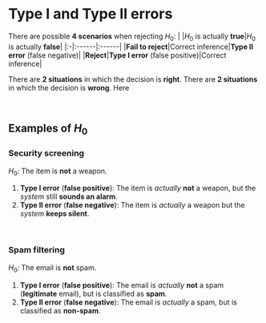 # Type I and Type II errors
There are possible **4 scenarios** when rejecting $`H_{0}`$:
|   |$`H_{0}`$ is actually **true**|$`H_{0}`$ is actually **false**|
|:-|:------|:------|
|**Fail to reject**|Correct inference|**Type II error** (false negative)|
|**Reject**|**Type I error** (false positive)|Correct inference|

There are **2 situations** in which the decision is **right**.
There are **2 situations** in which the decision is **wrong**.
Here 

<br>

## Examples of $`H_{0}`$
### Security screening
$`H_{0}`$: The item is **not** a weapon.<br>

1. **Type I error** (**false positive**): The item is *actually* **not** a weapon, but the *system* still **sounds an alarm**.
2. **Type II error** (**false negative**): The item is *actually* a weapon but the *system* **keeps silent**.

<br>

### Spam filtering
$`H_{0}`$: The email is **not** spam.<br>

1. **Type I error** (**false positive**): The email is *actually* **not** a spam (**legitimate** email), but is classified as **spam**.
2. **Type II error** (**false negative**): The email is *actually* a spam, but is classified as **non-spam**.
